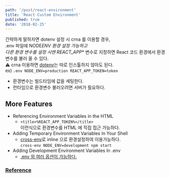 ```yaml
---
path: '/post/react-environment'
title: 'React Custom Environment'
published: true
date: '2018-02-25'
---
```


간략하게 말하자면 dotenv 설정 시 crna 를 이용할 경우, <br/>.env 파일에 NODE*ENV 환경 설정 가능하고 <br/>다른 환경 변수를 설정 시엔 REACT_APP*\* 변수로 지정하면 React 코드 환경에서 환경변수를 불러 올 수 있다. <br/>
:warning: crna 이용하면 [dotenv](https://github.com/motdotla/dotenv)는 따로 인스톨하지 않아도 된다. <br/>
ex) `.env NODE_ENV=production REACT_APP_TOKEN=token` <br/>

* 환경변수는 빌드타임에 값을 세팅한다.
* 런타임으로 환경변수 불러오려면 서버가 필요하다.
  <br/>

## More Features

* Referencing Environment Variables in the HTML
  * `<title>%REACT_APP_TOKEN%</title>` <br/>
    이런식으로 환경변수를 HTML 에 직접 접근 가능하다.
* Adding Temporary Environment Variables In Your Shell
  * [cross-env](https://github.com/kentcdodds/cross-env)로 inline 으로 환경설정하여 이용가능하다. <br/>
    `cross-env NODE_ENV=development npm start`
* Adding Development Environment Variables In .env
  * [.env 외 여러 옵션이 가능하다.](https://github.com/facebook/create-react-app/blob/next/packages/react-scripts/template/README.md#adding-development-environment-variables-in-env)

### [Reference](https://github.com/facebook/create-react-app/blob/next/packages/react-scripts/template/README.md#adding-custom-environment-variables)
